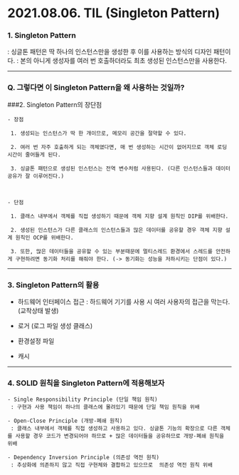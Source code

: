 # 2021.08.06. TIL (Singleton Pattern)



### 1. Singleton Pattern

: 싱글톤 패턴은 딱 하나의 인스턴스만을 생성한 후 이를 사용하는 방식의 디자인 패턴이다.
: 본의 아니게 생성자를 여러 번 호출하더라도 최초 생성된 인스턴스만을 사용한다.


---


### Q. 그렇다면 이 Singleton Pattern을 왜 사용하는 것일까?

###2. Singleton Pattern의 장단점
```
- 장점

 1. 생성되는 인스턴스가 딱 한 개이므로, 메모리 공간을 절약할 수 있다.

 2. 여러 번 자주 호출하게 되는 객체였다면, 매 번 생성하는 시간이 없어지므로 객체 로딩 시간이 줄어들게 된다.

 3. 싱글톤 패턴으로 생성된 인스턴스는 전역 변수처럼 사용된다. (다른 인스턴스들과 데이터 공유가 잘 이루어진다.)



- 단점

 1. 클래스 내부에서 객체를 직접 생성하기 때문에 객체 지향 설계 원칙인 DIP를 위배한다.

 2. 생성된 인스턴스가 다른 클래스의 인스턴스들과 많은 데이터를 공유할 경우 객체 지향 설계 원칙인 OCP를 위배한다.

 3. 또한, 많은 데이터들을 공유할 수 있는 부분때문에 멀티스레드 환경에서 스레드를 안전하게 구현하려면 동기화 처리를 해줘야 한다. (-> 동기화는 성능을 저하시키는 단점이 있다.)

```

---

### 3. Singleton Pattern의 활용

- 하드웨어 인터페이스 접근 : 하드웨어 기기를 사용 시 여러 사용자의 접근을 막는다. (교착상태 발생)

- 로거 (로그 파일 생성 클래스)

- 환경설정 파일

- 캐시


---

### 4. SOLID 원칙을 Singleton Pattern에 적용해보자
```
- Single Responsibility Principle (단일 책임 원칙)
 : 구현과 사용 책임이 하나의 클래스에 몰려있기 때문에 단일 책임 원칙을 위배

- Open-Close Principle (개방-폐쇄 원칙)
 : 클래스 내부에서 객체를 직접 생성하고 사용하고 있다. 싱글톤 기능의 확장으로 다른 객체를 사용할 경우 코드가 변경되어야 하므로 + 많은 데이터들을 공유하므로 개방-폐쇄 원칙을 위배

- Dependency Inversion Principle (의존성 역전 원칙)
 : 추상화에 의존하지 않고 직접 구현체와 결합하고 있으므로  의존성 역전 원칙 위배
```
